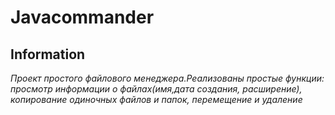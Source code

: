 # Javacommander
## Information
*Проект простого файлового менеджера.Реализованы простые функции: просмотр информации о файлах(имя,дата создания, 
расширение), копирование одиночных файлов и папок, перемещение и удаление*


